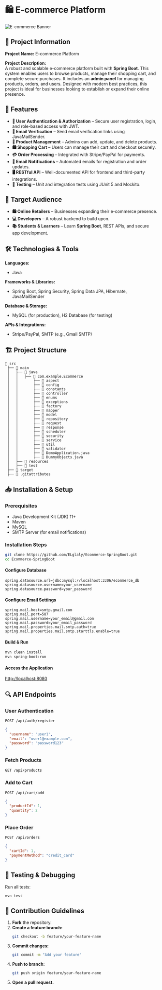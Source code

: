 # 🛍️ E-commerce Platform

![E-commerce Banner](https://via.placeholder.com/1000x300?text=E-commerce+Platform)

## 📌 Project Information

**Project Name:** E-commerce Platform

**Project Description:**  
A robust and scalable e-commerce platform built with **Spring Boot**. This system enables users to browse products, manage their shopping cart, and complete secure purchases. It includes an **admin panel** for managing products, orders, and users. Designed with modern best practices, this project is ideal for businesses looking to establish or expand their online presence.

## 🚀 Features
- **🔐 User Authentication & Authorization** – Secure user registration, login, and role-based access with JWT.
- **📧 Email Verification** – Send email verification links using JavaMailSender.
- **🛒 Product Management** – Admins can add, update, and delete products.
- **🛍️ Shopping Cart** – Users can manage their cart and checkout securely.
- **💳 Order Processing** – Integrated with Stripe/PayPal for payments.
- **📨 Email Notifications** – Automated emails for registration and order updates.
- **🖥️ RESTful API** – Well-documented API for frontend and third-party integrations.
- **🧪 Testing** – Unit and integration tests using JUnit 5 and Mockito.

## 🎯 Target Audience
- **🛍️ Online Retailers** – Businesses expanding their e-commerce presence.
- **💻 Developers** – A robust backend to build upon.
- **📚 Students & Learners** – Learn **Spring Boot**, REST APIs, and secure app development.

## 🛠️ Technologies & Tools
**Languages:**  
- Java

**Frameworks & Libraries:**  
- Spring Boot, Spring Security, Spring Data JPA, Hibernate, JavaMailSender

**Database & Storage:**  
- MySQL (for production), H2 Database (for testing)

**APIs & Integrations:**  
- Stripe/PayPal, SMTP (e.g., Gmail SMTP)

## 🏗️ Project Structure
```
📂 src
 ├── 📂 main
 │   ├── 📂 java
 │   │   ├── 📂 com.example.Ecommerce
 │   │       ├── 📂 aspect
 │   │       ├── 📂 config
 │   │       ├── 📂 constants
 │   │       ├── 📂 controller
 │   │       ├── 📂 enums
 │   │       ├── 📂 exceptions
 │   │       ├── 📂 factory
 │   │       ├── 📂 mapper
 │   │       ├── 📂 model
 │   │       ├── 📂 repository
 │   │       ├── 📂 request
 │   │       ├── 📂 response
 │   │       ├── 📂 scheduler
 │   │       ├── 📂 security
 │   │       ├── 📂 service
 │   │       ├── 📂 util
 │   │       ├── 📂 validator
 │   │       ├── 📄 DemoApplication.java
 │   │       ├── 📄 DummyObjects.java
 │   ├── 📂 resources
 │   ├── 📂 test
 ├── 📂 target
 ├── 📄 .gitattributes
```

## 📥 Installation & Setup
### Prerequisites
- Java Development Kit (JDK) 11+
- Maven
- MySQL
- SMTP Server (for email notifications)

### Installation Steps
```sh
git clone https://github.com/ELglaly/Ecommerce-SpringBoot.git
cd Ecommerce-SpringBoot
```
#### Configure Database
```properties
spring.datasource.url=jdbc:mysql://localhost:3306/ecommerce_db
spring.datasource.username=your_username
spring.datasource.password=your_password
```
#### Configure Email Settings
```properties
spring.mail.host=smtp.gmail.com
spring.mail.port=587
spring.mail.username=your_email@gmail.com
spring.mail.password=your_email_password
spring.mail.properties.mail.smtp.auth=true
spring.mail.properties.mail.smtp.starttls.enable=true
```
#### Build & Run
```sh
mvn clean install
mvn spring-boot:run
```
#### Access the Application
[http://localhost:8080](http://localhost:8080)

## 🔍 API Endpoints
### User Authentication
```sh
POST /api/auth/register
```
```json
{
  "username": "user1",
  "email": "user1@example.com",
  "password": "password123"
}
```
### Fetch Products
```sh
GET /api/products
```
### Add to Cart
```sh
POST /api/cart/add
```
```json
{
  "productId": 1,
  "quantity": 2
}
```
### Place Order
```sh
POST /api/orders
```
```json
{
  "cartId": 1,
  "paymentMethod": "credit_card"
}
```

## 🧪 Testing & Debugging
Run all tests:
```sh
mvn test
```

## 📜 Contribution Guidelines
1. **Fork** the repository.
2. **Create a feature branch:**
   ```sh
   git checkout -b feature/your-feature-name
   ```
3. **Commit changes:**
   ```sh
   git commit -m "Add your feature"
   ```
4. **Push to branch:**
   ```sh
   git push origin feature/your-feature-name
   ```
5. **Open a pull request.**
